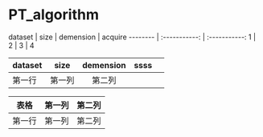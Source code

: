 # PT_algorithm
 
dataset | size | demension | acquire
 -------- | :-----------:  | :-----------: 
1 | 2 | 3 | 4


| dataset      | size     | demension    | ssss | |
| ---------- | :-----------:  | :-----------: | :------------: | :------------: |
| 第一行     | 第一列     | 第二列     |




 表格      | 第一列     | 第二列     
 -------- | :-----------:  | :-----------: 
 第一行     | 第一列     | 第二列     
